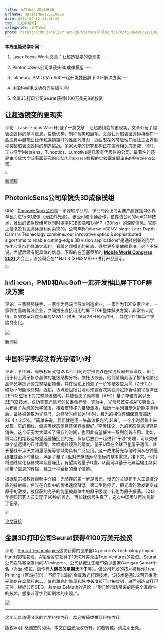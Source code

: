 ```yaml
---
title: 光学新闻 20210626
urlname: OpticsNews20210626
date: 2021-06-26 18:00:00
tag:  [光学新闻]
categories: 光学新闻
photo: https://cdn.jsdelivr.net/gh/Sterncat/BlogPics/OpticsNews/20210626/5.jpg
---
```


**本周五篇光学新闻**：

1. Laser Focus World文章：让超透镜变的更现实 --- 

2. PhotonicSens公司单镜头3D成像模组 ---
3. Infineon，PMD和ArcSoft一起开发推出屏下TOF解决方案 ---
4. 中国科学家成功将光存储1小时 --- 
5. 金属3D打印公司Seurat获得4100万美元B轮投资

<!--more-->

## 让超透镜变的更现实

评论：Laser Focus World刊登了一篇文章：让超透镜变的更现实。文章介绍了超表面透镜的基本信息，性能优势，制程优势和展望。文章认为超表面透镜持续在一些应用中展现出比传统透镜更好的性能的潜力，这些潜在的可能性开始让工业界重视突破超表面透镜的制造挑战。多家大学的研究机构正在进行相关的研究，同时，工业界里Metalenz，Tunoptics，Lumotive是几家有代表性的公司。最著名的还是由哈佛大学超表面研究的创始人Capasso教授的实验室发展出来的Metalenz公司。

<img src="https://cdn.jsdelivr.net/gh/Sterncat/BlogPics/OpticsNews/20210626/1.webp" style="zoom:50%;" />

[新闻稿](https://www.laserfocusworld.com/optics/article/14203496/making-metalenses-practical)



## PhotonicSens公司单镜头3D成像模组

评论：[PhotonicSens公司](https://photonicsens.com)是一家西班牙公司，该公司推出的主要产品就是只依靠单镜头进行3D成像（无红外光源）。该公司和高通合作，依靠该公司的apiCAM技术，推出的该款模组可以同时提供RGB图像和1.4MP（30fps）的深度信息。官网上信息没有说具体是如何实现的，公司声称“photonicSENS' single Lens Depth Camera Technology combines our innovative optics & sophisticated algorithms to enable cutting-edge 3D vision applications”是通过创新的光学技术和复杂的算法实现的。看着这颗模组的形态，感觉更多要依赖算法。这个不好说，希望后续有更具体的信息。下周的在巴塞罗那的 [**Mobile World Congress 2021**](https://www.mwcbarcelona.com/exhibitors/photonicsens) 大会上，该公司会在**Hall 3 (3H52MR)**进行产品展示。

<img src="https://cdn.jsdelivr.net/gh/Sterncat/BlogPics/OpticsNews/20210626/2.png" style="zoom:67%;" />

## Infineon，PMD和ArcSoft一起开发推出屏下TOF解决方案

评论：三家强强联手，一家作为高端半导体制造企业，一家作为TOF专家企业，一家作为高端算法企业，共同推出直接可用的屏下TOF整体解决方案，非常令人期待。新的方案将在今年的MWC上推出（6月28日到7月1日），并在2021年第三季度商业化。

![](https://cdn.jsdelivr.net/gh/Sterncat/BlogPics/OpticsNews/20210626/3.jpg)

[新闻稿](https://www.businesswire.com/news/home/20210622005556/en/Infineon-and-pmdtechnologies-partner-with-ArcSoft-for-under-display-Time-of-Flight-turnkey-solution)

## 中国科学家成功将光存储1小时

评论：李传锋、周宗权研究组2015年自制光学拉曼外差探测核磁共振谱仪，专门用于稀土离子掺杂晶体的能级结构分析。依托该仪器，他们精确刻画了掺铕硅酸钇晶体光学跃迁的完整哈密顿量，并在理论上预测了一阶塞曼效应为零（ZEFOZ）磁场下的能级结构。近期，该课题组结合理论预言首次实验测定掺铕硅酸钇晶体在ZEFOZ磁场下的完整能级结构，并结合原子频率梳（AFC）量子存储方案以及ZEFOZ技术，成功实现光信号的长寿命存储。实验中，光信号首先被AFC吸收成为铕离子系综的光学激发，接着被转移为自旋激发，经历一系列自旋保护脉冲操作后，最终被读取为光信号，总存储时间长达1小时，且光的相位存储保真度高达96.4 ± 2.5%。“简单来说，我们就是用一块晶体把光‘存起来’，一个小时后取出来发现，它的相位、偏振等状态信息还保存得很好。”李传锋说，光的状态信息很容易消失，这个研究大大延长了保存的时间，也因此有望催生一系列创新应用。比如，将两台相距较远的望远镜捕捉到的光，保存后放到一起进行“干涉”处理，可以突破单个望远镜的尺寸局限，大幅提升观测的精度。量子U盘在全球卫星量子通信、甚长基线干涉天文测量系统等领域均具有广泛应用。这一成果将光存储时间从分钟量级推进至小时量级，满足了量子U盘对光存储寿命指标的基本需求。接下来，他们将通过优化存储效率及信噪比，有望实现量子U盘，从而可以基于经典运输工具实现量子信息的传输，建立一种全新的量子信道。

根据周宗权教授视频中介绍：光储存的第一步是慢光，慢光的关键在于人工调控介质的折射率，使光在介质中的传播速度降低。第二步是停光，把光场的激发转变成原子的激发，被俘获的光子的能量被晶体中的原子吸收，转化为原子振荡。2013年德国研究人员实现了60秒的停光，再长就信号失真了，这次中国团队再次刷新了记录。

<img src="https://cdn.jsdelivr.net/gh/Sterncat/BlogPics/OpticsNews/20210626/4.png" style="zoom:67%;" />

[论文链接](https://www.nature.com/articles/s41467-021-22706-y)

## 金属3D打印公司Seurat获得4100万美元投资

评论：[Seurat Technologies](http://www.seuratech.com/)这次获得的是来自Capricorn's Technology Impact Fund的B轮投资，A轮融资它获得了1350万美元由True Ventures的投资。Seurat公司在马塞诸塞州的Wilmington，公司根据法国后印象派画家Georges Seurat命名（乔治-修拉，画作有**大碗岛的星期天下午**等）。该公司开发的技术被称作Area Printing（区域打印），不同于以前的金属激光打印技术，该技术是通过2百万束激光聚焦在金属粉末上，每束激光的能量和脉冲长度都可以被控制，进而制造出打印元件。根据公司CEO，James DeMuth的评论：“我们给市场带来的是完全革命性的技术，想象从写字到印刷术的出现。”。

![](https://cdn.jsdelivr.net/gh/Sterncat/BlogPics/OpticsNews/20210626/5.jpg)

-----

这里记录值得分享的光学科技内容，欢迎投稿或推荐科技内容。

版权声明: 感谢您的阅读，本文由[超光](https://faster-than-light.net/)版权所有。如若转载，请注明出处。




